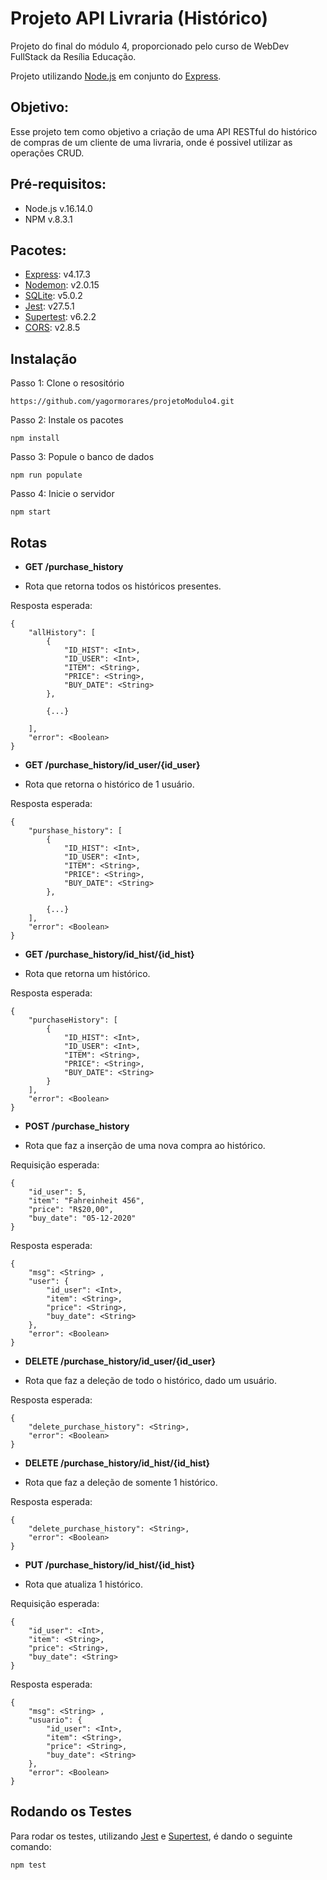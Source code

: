 # Projeto API Livraria (Histórico)

Projeto do final do módulo 4, proporcionado pelo curso de WebDev FullStack da Resília Educação.

Projeto utilizando [Node.js](https://nodejs.org/en/) em conjunto do [Express](https://expressjs.com/).

## Objetivo:
Esse projeto tem como objetivo a criação de uma API RESTful do histórico de compras de um cliente de uma livraria, onde é possivel utilizar as operações CRUD.

## Pré-requisitos:
- Node.js v.16.14.0
- NPM v.8.3.1

## Pacotes:
- [Express](https://www.npmjs.com/package/express): v4.17.3
- [Nodemon](https://www.npmjs.com/package/nodemon): v2.0.15
- [SQLite](https://www.npmjs.com/package/sqlite3): v5.0.2
- [Jest](https://www.npmjs.com/package/jest): v27.5.1
- [Supertest](https://www.npmjs.com/package/supertest): v6.2.2
- [CORS](https://www.npmjs.com/package/cors): v2.8.5

## Instalação

Passo 1: Clone o resositório
```
https://github.com/yagormorares/projetoModulo4.git
```

Passo 2: Instale os pacotes
```
npm install
```

Passo 3: Popule o banco de dados
```
npm run populate
```

Passo 4: Inicie o servidor
```
npm start
```

## Rotas
* **GET /purchase_history**
- Rota que retorna todos os históricos presentes.

Resposta esperada:
```
{
	"allHistory": [
		{
			"ID_HIST": <Int>,
			"ID_USER": <Int>,
			"ITEM": <String>,
			"PRICE": <String>,
			"BUY_DATE": <String>
		},
        
        {...}
		
	],
	"error": <Boolean>
}
```

* **GET /purchase_history/id_user/{id_user}**
- Rota que retorna o histórico de 1 usuário.

Resposta esperada:
```
{
	"purshase_history": [
		{
			"ID_HIST": <Int>,
			"ID_USER": <Int>,
			"ITEM": <String>,
			"PRICE": <String>,
			"BUY_DATE": <String>
		},
        
        {...}
	],
	"error": <Boolean>
}
```

* **GET /purchase_history/id_hist/{id_hist}**
- Rota que retorna um histórico.

Resposta esperada:
```
{
	"purchaseHistory": [
		{
			"ID_HIST": <Int>,
			"ID_USER": <Int>,
			"ITEM": <String>,
			"PRICE": <String>,
			"BUY_DATE": <String>
		}
	],
	"error": <Boolean>
}
```

* **POST /purchase_history**
- Rota que faz a inserção de uma nova compra ao histórico.

Requisição esperada:
```
{
	"id_user": 5,
	"item": "Fahreinheit 456",
	"price": "R$20,00",
	"buy_date": "05-12-2020"
}
```

Resposta esperada:
```
{
	"msg": <String> ,
	"user": {
		"id_user": <Int>,
	    "item": <String>,
	    "price": <String>,
	    "buy_date": <String>
	},
	"error": <Boolean>
}
```

* **DELETE /purchase_history/id_user/{id_user}**
- Rota que faz a deleção de todo o histórico, dado um usuário.

Resposta esperada:
```
{
	"delete_purchase_history": <String>,
	"error": <Boolean>
}
```

* **DELETE /purchase_history/id_hist/{id_hist}**
- Rota que faz a deleção de somente 1 histórico.

Resposta esperada:
```
{
	"delete_purchase_history": <String>,
	"error": <Boolean>
}
```

* **PUT /purchase_history/id_hist/{id_hist}**
- Rota que atualiza 1 histórico.

Requisição esperada:
```
{
	"id_user": <Int>,
	"item": <String>,
	"price": <String>,
	"buy_date": <String>
}
```

Resposta esperada:
```
{
	"msg": <String> ,
	"usuario": {
		"id_user": <Int>,
	    "item": <String>,
	    "price": <String>,
	    "buy_date": <String>
	},
	"error": <Boolean>
}
```

## Rodando os Testes
Para rodar os testes, utilizando [Jest](https://jestjs.io/pt-BR/docs/getting-started) e [Supertest](https://jestjs.io/pt-BR/docs/testing-frameworks#expressjs), é dando o seguinte comando:
```
npm test
```